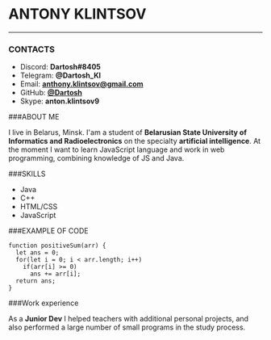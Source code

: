 # ANTONY KLINTSOV
-------
> 
### CONTACTS
 
- Discord: **Dartosh#8405**
- Telegram: **@Dartosh_Kl**
- Email: **[anthony.klintsov@gmail.com](mailto:anthony.klintsov@gmail.com)**
- GitHub: **[@Dartosh](https://github.com/Dartosh)**
- Skype: **anton.klintsov9**

> 
###ABOUT ME

I live in Belarus, Minsk. I'am a student of **Belarusian State University of Informatics and Radioelectronics** on the specialty **artificial intelligence**. At the moment I want to learn JavaScript language and work in  web programming, combining knowledge of JS and Java.

> 
###SKILLS

- Java 
- C++
- HTML/CSS
- JavaScript

> 
###EXAMPLE OF CODE

 
    function positiveSum(arr) {
      let ans = 0;
      for(let i = 0; i < arr.length; i++)
        if(arr[i] >= 0)
          ans += arr[i];
      return ans;
    }

> 
###Work experience

As a **Junior Dev** I helped teachers with additional personal projects, and also performed a large number of small programs in the study process.
